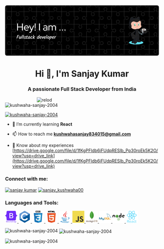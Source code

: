 ![logo](https://github.com/kushwaha-sanjay-2004/kushwaha-sanjay-2004/blob/main/github-header-image.png)
<h1 align="center">Hi 👋, I'm Sanjay Kumar</h1>
<h3 align="center">A passionate Full Stack Developer from India</h3>
<img align="right" alt="relod" width="400" src="https://cdna.artstation.com/p/assets/images/images/028/102/058/original/pixel-jeff-matrix-s.gif?1593487263">
<p align="left"> <img src="https://komarev.com/ghpvc/?username=kushwaha-sanjay-2004&label=Profile%20views&color=0e75b6&style=flat" alt="kushwaha-sanjay-2004" /> </p>

<p align="left"> <a href="https://github.com/ryo-ma/github-profile-trophy"><img src="https://github-profile-trophy.vercel.app/?username=kushwaha-sanjay-2004" alt="kushwaha-sanjay-2004" /></a> </p>

- 🌱 I’m currently learning **React**

- 📫 How to reach me **kushwahasanjay834015@gmail.com**

- 📄 Know about my experiences [https://drive.google.com/file/d/1fKgPFldb6iFUdpRESlb_Pp30roEk5K2O/view?usp=drive_link](https://drive.google.com/file/d/1fKgPFldb6iFUdpRESlb_Pp30roEk5K2O/view?usp=drive_link)

<h3 align="left">Connect with me:</h3>
<p align="left">
<a href="https://linkedin.com/in/sanjay kumar" target="blank"><img align="center" src="https://raw.githubusercontent.com/rahuldkjain/github-profile-readme-generator/master/src/images/icons/Social/linked-in-alt.svg" alt="sanjay kumar" height="30" width="40" /></a>
<a href="https://instagram.com/sanjay_kushwaha00" target="blank"><img align="center" src="https://raw.githubusercontent.com/rahuldkjain/github-profile-readme-generator/master/src/images/icons/Social/instagram.svg" alt="sanjay_kushwaha00" height="30" width="40" /></a>
</p>

<h3 align="left">Languages and Tools:</h3>
<p align="left"> <a href="https://getbootstrap.com" target="_blank" rel="noreferrer"> <img src="https://raw.githubusercontent.com/devicons/devicon/master/icons/bootstrap/bootstrap-plain-wordmark.svg" alt="bootstrap" width="40" height="40"/> </a> <a href="https://www.cprogramming.com/" target="_blank" rel="noreferrer"> <img src="https://raw.githubusercontent.com/devicons/devicon/master/icons/c/c-original.svg" alt="c" width="40" height="40"/> </a> <a href="https://www.w3schools.com/css/" target="_blank" rel="noreferrer"> <img src="https://raw.githubusercontent.com/devicons/devicon/master/icons/css3/css3-original-wordmark.svg" alt="css3" width="40" height="40"/> </a> <a href="https://www.w3.org/html/" target="_blank" rel="noreferrer"> <img src="https://raw.githubusercontent.com/devicons/devicon/master/icons/html5/html5-original-wordmark.svg" alt="html5" width="40" height="40"/> </a> <a href="https://www.java.com" target="_blank" rel="noreferrer"> <img src="https://raw.githubusercontent.com/devicons/devicon/master/icons/java/java-original.svg" alt="java" width="40" height="40"/> </a> <a href="https://developer.mozilla.org/en-US/docs/Web/JavaScript" target="_blank" rel="noreferrer"> <img src="https://raw.githubusercontent.com/devicons/devicon/master/icons/javascript/javascript-original.svg" alt="javascript" width="40" height="40"/> </a> <a href="https://www.mongodb.com/" target="_blank" rel="noreferrer"> <img src="https://raw.githubusercontent.com/devicons/devicon/master/icons/mongodb/mongodb-original-wordmark.svg" alt="mongodb" width="40" height="40"/> </a> <a href="https://www.mysql.com/" target="_blank" rel="noreferrer"> <img src="https://raw.githubusercontent.com/devicons/devicon/master/icons/mysql/mysql-original-wordmark.svg" alt="mysql" width="40" height="40"/> </a> <a href="https://nodejs.org" target="_blank" rel="noreferrer"> <img src="https://raw.githubusercontent.com/devicons/devicon/master/icons/nodejs/nodejs-original-wordmark.svg" alt="nodejs" width="40" height="40"/> </a> <a href="https://reactjs.org/" target="_blank" rel="noreferrer"> <img src="https://raw.githubusercontent.com/devicons/devicon/master/icons/react/react-original-wordmark.svg" alt="react" width="40" height="40"/> </a> </p>

<p><img align="left" src="https://github-readme-stats.vercel.app/api/top-langs?username=kushwaha-sanjay-2004&show_icons=true&locale=en&layout=compact" alt="kushwaha-sanjay-2004" /></p>

<p>&nbsp;<img align="center" src="https://github-readme-stats.vercel.app/api?username=kushwaha-sanjay-2004&show_icons=true&locale=en" alt="kushwaha-sanjay-2004" /></p>

<p><img align="center" src="https://github-readme-streak-stats.herokuapp.com/?user=kushwaha-sanjay-2004&" alt="kushwaha-sanjay-2004" /></p>
